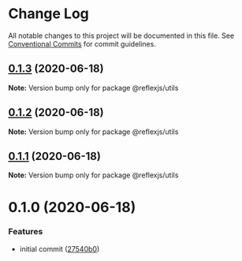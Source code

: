 # Change Log

All notable changes to this project will be documented in this file.
See [Conventional Commits](https://conventionalcommits.org) for commit guidelines.

## [0.1.3](https://github.com/reflexjs/reflex/compare/@reflexjs/utils@0.1.2...@reflexjs/utils@0.1.3) (2020-06-18)

**Note:** Version bump only for package @reflexjs/utils





## [0.1.2](https://github.com/reflexjs/reflex/compare/@reflexjs/utils@0.1.1...@reflexjs/utils@0.1.2) (2020-06-18)

**Note:** Version bump only for package @reflexjs/utils





## [0.1.1](https://github.com/reflexjs/reflex/compare/@reflexjs/utils@0.1.0...@reflexjs/utils@0.1.1) (2020-06-18)

**Note:** Version bump only for package @reflexjs/utils





# 0.1.0 (2020-06-18)


### Features

* initial commit ([27540b0](https://github.com/reflexjs/reflex/commit/27540b022a849212a21894b05df928e5e6b19456))
